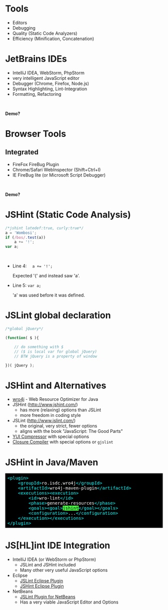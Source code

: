 
# Tools

 * Editors
 * Debugging
 * Quality (Static Code Analyzers)
 * Efficiency (Minification, Concatenation)


# JetBrains IDEs

 * IntelliJ IDEA, WebStorm, PhpStorm
 * very intelligent JavaScript editor
 * Debugger (Chrome, Firefox, Node.js)
 * Syntax Highlighting, Lint-Integration
 * Formatting, Refactoring

<br/>

**Demo?**


# Browser Tools

## Integrated

 * FireFox FireBug Plugin
 * Chrome/Safari WebInspector (Shift+Ctrl+I)
 * IE FireBug lite (or Microsoft Script Debugger)

<br/>

**Demo?**


# JSHint (Static Code Analysis)

``` javascript
/*jshint latedef:true, curly:true*/
a = 'Wombosi';
if (/bos/.test(a))
    a += '!';
var a;
```

<br/><ul class="jshint-errors">
<li><p>Line 4: <code>  a += '!';</code></p><p>Expected '{' and instead saw 'a'.</p></li>
<li><p>Line 5: <code>var a;</code></p><p>'a' was used before it was defined.</p></li>
</ul>


# JSLint global declaration

``` javascript
/*global jQuery*/

(function( $ ){

    // do something with $
    // ($ is local var for global jQuery)
    // BTW jQuery is a property of window

})( jQuery );
```


# JSHint and Alternatives

 * [wro4j](http://code.google.com/p/wro4j/) - Web Resource Optimizer for Java
 * JSHint (<http://www.jshint.com/>)
   * has more (relaxing) options than JSLint
   * more freedom in coding style
 * JSLint (<http://www.jslint.com/>)
   * the original, very strict, fewer options
   * aligns with the book "JavaScript: The Good Parts"
 * [YUI Compressor](http://developer.yahoo.com/yui/compressor/) with special options
 * [Closure Compiler](https://developers.google.com/closure/compiler/) with special options or `gjslint`


# JSHint in Java/Maven

<div style="background-color: #000; color:#fff; font-family: monospace; padding: 0.5em;" class="fs66">
<span style="color: #00ffff">&lt;</span><span style="color: #00ffff">plugin</span><span style="color: #00ffff">&gt;</span><br>
&nbsp;&nbsp;&nbsp;&nbsp;<span style="color: #00ffff">&lt;</span><span style="color: #00ffff">groupId</span><span style="color: #00ffff">&gt;</span>ro.isdc.wro4j<span style="color: #00ffff">&lt;/groupId&gt;</span><br>
&nbsp;&nbsp;&nbsp;&nbsp;<span style="color: #00ffff">&lt;</span><span style="color: #00ffff">artifactId</span><span style="color: #00ffff">&gt;</span>wro4j-maven-plugin<span style="color: #00ffff">&lt;/artifactId&gt;</span><br>
&nbsp;&nbsp;&nbsp;&nbsp;<span style="color: #00ffff">&lt;</span><span style="color: #00ffff">executions</span><span style="color: #00ffff">&gt;&lt;</span><span style="color: #00ffff">execution</span><span style="color: #00ffff">&gt;</span><br>
&nbsp;&nbsp;&nbsp;&nbsp;&nbsp;&nbsp;&nbsp;&nbsp;<span style="color: #00ffff">&lt;</span><span style="color: #00ffff">id</span><span style="color: #00ffff">&gt;</span>wro-lint<span style="color: #00ffff">&lt;/id&gt;</span><br>
&nbsp;&nbsp;&nbsp;&nbsp;&nbsp;&nbsp;&nbsp;&nbsp;<span style="color: #00ffff">&lt;</span><span style="color: #00ffff">phase</span><span style="color: #00ffff">&gt;</span>generate-resources<span style="color: #00ffff">&lt;/phase&gt;</span><br>
&nbsp;&nbsp;&nbsp;&nbsp;&nbsp;&nbsp;&nbsp;&nbsp;<span style="color: #00ffff">&lt;</span><span style="color: #00ffff">goals</span><span style="color: #00ffff">&gt;&lt;</span><span style="color: #00ffff">goal</span><span style="color: #00ffff">&gt;</span><span style="color: #000; background-color: #48F542">jshint</span><span style="color: #00ffff">&lt;/goal&gt;&lt;/goals&gt;</span><br>
&nbsp;&nbsp;&nbsp;&nbsp;&nbsp;&nbsp;&nbsp;&nbsp;<span style="color: #00ffff">&lt;</span><span style="color: #00ffff">configuration</span><span style="color: #00ffff">&gt;</span>...<span style="color: #00ffff">&lt;/configuration&gt;</span><br>
&nbsp;&nbsp;&nbsp;&nbsp;<span style="color: #00ffff">&lt;/execution&gt;&lt;/executions&gt;</span><br>
<span style="color: #00ffff">&lt;/plugin&gt;</span><br>
</div>


# JS\[HL\]int IDE Integration

 * IntelliJ IDEA (or WebStorm or PhpStorm)
   * JSLint and JSHint included
   * Many other very useful JavaScript options
 * Eclipse
   * [JSLint Eclipse Plugin](http://marketplace.eclipse.org/content/jslint-eclipse-plugin)
   * [JSHint Eclipse Plugin](http://github.eclipsesource.com/jshint-eclipse/)
 * NetBeans
   * [JSLint Plugin for NetBeans](http://plugins.netbeans.org/plugin/40893/jslint)
   * Has a very viable JavaScript Editor and Options

